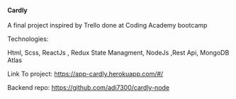 <strong>Cardly</strong></br></br>
A final project inspired by Trello done at Coding Academy bootcamp

Technologies:

Html, Scss, ReactJs , Redux State Managment, NodeJs ,Rest Api, MongoDB Atlas

Link To project: https://app-cardly.herokuapp.com/#/

Backend repo: https://github.com/adi7300/cardly-node
